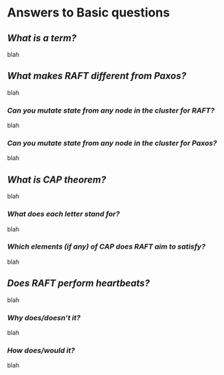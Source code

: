 # Answers to Basic questions

## *What is a term?*
blah

## *What makes RAFT different from Paxos?*
blah

### *Can you mutate state from any node in the cluster for RAFT?*
blah

### *Can you mutate state from any node in the cluster for Paxos?*
blah

## *What is CAP theorem?*
blah

### *What does each letter stand for?*
blah

### *Which elements (if any) of CAP does RAFT aim to satisfy?*
blah

## *Does RAFT perform heartbeats?*
blah

### *Why does/doesn’t it?*
blah

### *How does/would it?*
blah
